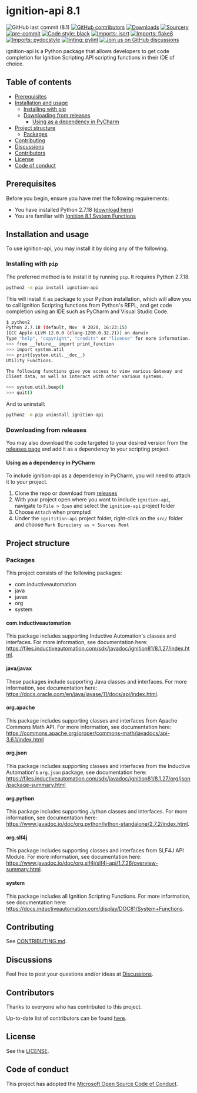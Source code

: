 # ignition-api 8.1

<!--- Badges --->
![GitHub last commit (8.1)](https://img.shields.io/github/last-commit/ignition-api/8.1/main)
[![GitHub contributors](https://img.shields.io/github/contributors/ignition-api/8.1)](https://github.com/ignition-api/8.1/graphs/contributors)
[![Downloads](https://pepy.tech/badge/ignition-api)](https://pepy.tech/project/ignition-api)
[![Sourcery](https://img.shields.io/badge/Sourcery-enabled-brightgreen)](https://sourcery.ai)
[![pre-commit](https://img.shields.io/badge/pre--commit-enabled-brightgreen?style=flat-square&logo=pre-commit&logoColor=white)](https://pre-commit.com/)
[![Code style: black](https://img.shields.io/badge/code%20style-black-000000.svg)](https://github.com/psf/black)
[![Imports: isort](https://img.shields.io/badge/%20imports-isort-%231674b1?style=flat&labelColor=ef8336)](https://pycqa.github.io/isort/)
[![Imports: flake8](https://img.shields.io/badge/%20imports-flake8-%231674b1?style=flat&labelColor=ef8336)](https://flake8.pycqa.org/en/latest/)
[![Imports: pydocstyle](https://img.shields.io/badge/%20imports-pydocstyle-%231674b1?style=flat&labelColor=ef8336)](https://www.pydocstyle.org/en/stable/)
[![linting: pylint](https://img.shields.io/badge/linting-pylint-yellowgreen)](https://github.com/PyCQA/pylint)
[![Join us on GitHub discussions](https://img.shields.io/badge/github-discussions-informational)](https://github.com/ignition-api/8.1/discussions)

ignition-api is a Python package that allows developers to get code completion for Ignition Scripting API scripting functions in their IDE of choice.

## Table of contents

- [Prerequisites](#prerequisites)
- [Installation and usage](#installation-and-usage)
  - [Installing with pip](#installing-with-pip)
  - [Downloading from releases](#downloading-from-releases)
    - [Using as a dependency in PyCharm](#using-as-a-dependency-in-pycharm)
- [Project structure](#project-structure)
  - [Packages](#packages)
- [Contributing](#contributing)
- [Discussions](#discussions)
- [Contributors](#contributors)
- [License](#license)
- [Code of conduct](#code-of-conduct)

## Prerequisites

Before you begin, ensure you have met the following requirements:

- You have installed Python 2.7.18 ([download here](https://www.python.org/downloads/release/python-2718/))
- You are familiar with [Ignition 8.1 System Functions](https://docs.inductiveautomation.com/display/DOC81/System+Functions)

## Installation and usage

To use ignition-api, you may install it by doing any of the following.

### Installing with `pip`

The preferred method is to install it by running `pip`. It requires Python 2.7.18.

```bash
python2 -m pip install ignition-api
```

This will install it as package to your Python installation, which will allow you to call Ignition Scripting functions from Python's REPL, and get code completion using an IDE such as PyCharm and Visual Studio Code.

```bash
$ python2
Python 2.7.18 (default, Nov  9 2020, 16:23:15)
[GCC Apple LLVM 12.0.0 (clang-1200.0.32.21)] on darwin
Type "help", "copyright", "credits" or "license" for more information.
>>> from __future__ import print_function
>>> import system.util
>>> print(system.util.__doc__)
Utility Functions.

The following functions give you access to view various Gateway and
Client data, as well as interact with other various systems.

>>> system.util.beep()
>>> quit()
```

And to uninstall:

```bash
python2 -m pip uninstall ignition-api
```

### Downloading from releases

You may also download the code targeted to your desired version from the [releases page](https://github.com/ignition-api/8.1/releases) and add it as a dependency to your scripting project.

#### Using as a dependency in PyCharm

To include ignition-api as a dependency in PyCharm, you will need to attach it to your project.

1. Clone the repo or download from [releases](https://github.com/ignition-api/8.1/releases)
2. With your project open where you want to include `ignition-api`, navigate to `File > Open` and select the `ignition-api` project folder
3. Choose `Attach` when prompted
4. Under the `ignitition-api` project folder, right-click on the `src/` folder and choose `Mark Directory as > Sources Root`

## Project structure

### Packages

This project consists of the following packages:

- com.inductiveautomation
- java
- javax
- org
- system

#### com.inductiveautomation

This package includes supporting Inductive Automation's classes and interfaces. For more information, see documentation here: <https://files.inductiveautomation.com/sdk/javadoc/ignition81/8.1.27/index.html>.

#### java/javax

These packages include supporting Java classes and interfaces. For more information, see documentation here: <https://docs.oracle.com/en/java/javase/11/docs/api/index.html>.

#### org.apache

This package includes supporting classes and interfaces from Apache Commons Math API. For more information, see documentation here: <https://commons.apache.org/proper/commons-math/javadocs/api-3.6.1/index.html>

#### org.json

This package includes supporting classes and interfaces from the Inductive Automation's `org.json` package, see documentation here: <https://files.inductiveautomation.com/sdk/javadoc/ignition81/8.1.27/org/json/package-summary.html>

#### org.python

This package includes supporting Jython classes and interfaces. For more information, see documentation here: <https://www.javadoc.io/doc/org.python/jython-standalone/2.7.2/index.html>.

#### org.slf4j

This package includes supporting classes and interfaces from SLF4J API Module. For more information, see documentation here: <https://www.javadoc.io/doc/org.slf4j/slf4j-api/1.7.26/overview-summary.html>.

#### system

This package includes all Ignition Scripting Functions. For more information, see documentation here: <https://docs.inductiveautomation.com/display/DOC81/System+Functions>.

## Contributing

See [CONTRIBUTING.md](https://github.com/ignition-api/.github/blob/main/CONTRIBUTING.md#contributing-to-ignition-api).

## Discussions

Feel free to post your questions and/or ideas at [Discussions](https://github.com/ignition-api/discussions/discussions).

## Contributors

Thanks to everyone who has contributed to this project.

Up-to-date list of contributors can be found [here](https://github.com/ignition-api/8.1/graphs/contributors).

## License

See the [LICENSE](https://github.com/ignition-api/8.1/blob/HEAD/LICENSE).

## Code of conduct

This project has adopted the [Microsoft Open Source Code of Conduct](https://opensource.microsoft.com/codeofconduct/).
